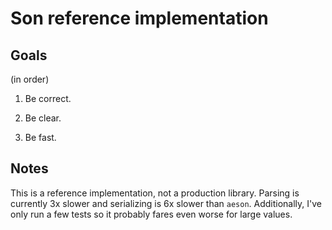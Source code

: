 # Son reference implementation

## Goals

(in order)

1. Be correct.

2. Be clear.

3. Be fast.

## Notes

This is  a reference implementation, not a production library. Parsing is currently 3x slower and serializing is 6x slower than `aeson`. Additionally, I've only run a few tests so it probably fares even worse for large values.
